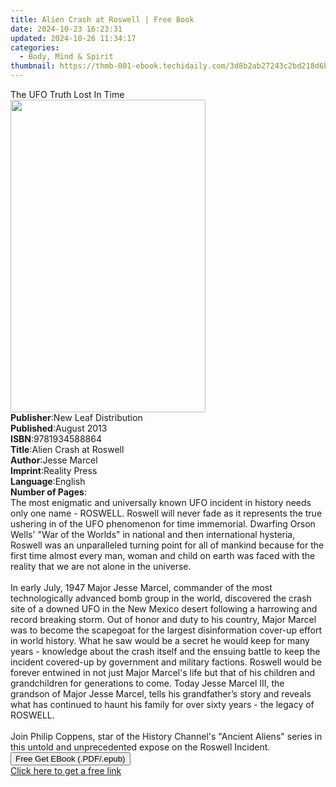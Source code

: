 ```yaml
---
title: Alien Crash at Roswell | Free Book
date: 2024-10-23 16:23:31
updated: 2024-10-26 11:34:17
categories:
  - Body, Mind & Spirit
thumbnail: https://thmb-001-ebook.techidaily.com/3d8b2ab27243c2bd218d6b09df5aa963918f45c126ef080f7298719f50e09817.jpg
---
```

<main id="book-container">
  <div class="flex flex-col">
    <div class="book-brief flex-1 py-6 px-4 sm:p-6 md:py-10 md:px-8">
      <!-- brief-->
      <div class="book-brief-main">The UFO Truth Lost In Time</div>
    </div>
    <div
      class="book-meta-info flex-1 grid gap-4 col-start-1 col-end-3 row-start-1 sm:mb-6 sm:grid-cols-4 lg:gap-6 lg:col-start-2 lg:row-end-6 lg:row-span-6 lg:mb-0"
    >
      <div
        class="book-meta-info-left place-content-center mt-4 p-4 text-sm leading-6 col-start-2 col-span-2 dark:text-slate-400"
      >
        <img
          class="w-full h-500 object-cover rounded-lg sm:h-255 sm:col-span-2 lg:col-span-full"
          src="https://img-001-ebook.techidaily.com/8b2457bd1faaf9b8113ab1f7b5e069bf5e90b93ab9feb34aa4e39e8e16e22e1b.jpg"
          alt=""
          width="312"
          height="500"
        />
      </div>
      <div
        class="book-meta-info-right mt-2 col-start-1 row-start-2 col-span-3 self-center"
      >
        <!-- meta data  -->
        <div class="flex flex-col px-4 md:px-8">
          <div class="flex-1">
            <strong>Publisher</strong>:<span class="px-2"
              >New Leaf Distribution</span
            >
          </div>
          <div class="flex-1">
            <strong>Published</strong>:<span class="px-2">August 2013</span>
          </div>
          <div class="flex-1">
            <strong>ISBN</strong>:<span class="px-2">9781934588864</span>
          </div>
          <div class="flex-1">
            <strong>Title</strong>:<span class="px-2"
              >Alien Crash at Roswell</span
            >
          </div>
          <div class="flex-1">
            <strong>Author</strong>:<span class="px-2">Jesse Marcel</span>
          </div>
          <div class="flex-1">
            <strong>Imprint</strong>:<span class="px-2">Reality Press</span>
          </div>
          <div class="flex-1">
            <strong>Language</strong>:<span class="px-2">English</span>
          </div>
          <div class="flex-1">
            <strong>Number of Pages</strong>:<span class="px-2"></span>
          </div>
        </div>
      </div>
    </div>
    <div class="book-description flex-1 py-6 px-4 sm:p-6 md:py-10 md:px-8">
      <div class="book-description-main">
        <div accordion-content="" id="description">
          The most enigmatic and universally known UFO incident in history needs
          only one name - ROSWELL. Roswell will never fade as it represents the
          true ushering in of the UFO phenomenon for time immemorial. Dwarfing
          Orson Wells' "War of the Worlds" in national and then international
          hysteria, Roswell was an unparalleled turning point for all of mankind
          because for the first time almost every man, woman and child on earth
          was faced with the reality that we are not alone in the universe.<br /><br />In
          early July, 1947 Major Jesse Marcel, commander of the most
          technologically advanced bomb group in the world, discovered the crash
          site of a downed UFO in the New Mexico desert following a harrowing
          and record breaking storm. Out of honor and duty to his country, Major
          Marcel was to become the scapegoat for the largest disinformation
          cover-up effort in world history. What he saw would be a secret he
          would keep for many years - knowledge about the crash itself and the
          ensuing battle to keep the incident covered-up by government and
          military factions. Roswell would be forever entwined in not just Major
          Marcel's life but that of his children and grandchildren for
          generations to come. Today Jesse Marcel III, the grandson of Major
          Jesse Marcel, tells his grandfather’s story and reveals what has
          continued to haunt his family for over sixty years - the legacy of
          ROSWELL.<br /><br />Join Philip Coppens, star of the History Channel's
          "Ancient Aliens" series in this untold and unprecedented expose on the
          Roswell Incident.
        </div>
        <div class="accordion-fader"></div>
      </div>
    </div>
    <div class="book-excerpts flex-1 py-6 px-4 sm:p-6 md:py-10 md:px-8"></div>
    <div
      class="book-about-author flex-1 py-6 px-4 sm:p-6 md:py-10 md:px-8"
    ></div>
    <div class="book-free-get flex-1 py-6 px-4 sm:p-6 md:py-10 md:px-8">
      <button
        id="btn-free-get"
        class="bg-blue-500 hover:bg-blue-700 text-white font-bold py-2 px-4 rounded"
      >
        Free Get EBook (.PDF/.epub)
      </button>
      <div id="countdown-display" class="px-2 text-lg mt-2"></div>
      <a
        id="free-link"
        class="hidden bg-blue-500 hover:bg-blue-700 text-white font-bold py-2 px-4 rounded"
        href="https://www.ebooks.com/en-us/book/1342639/alien-crash-at-roswell/jesse-marcel/"
        target="_blank"
        >Click here to get a free link</a
      >
    </div>
    <script>
      let countdownTime = 0;
      let countdownInterval = null;
      document
        .getElementById('btn-free-get')
        .addEventListener('click', startCountdown);
      function startCountdown() {
        countdownTime = new Date().getTime() + 60000 * 3;
        countdownInterval = setInterval(updateCountdown, 1000);
        document.getElementById('btn-free-get').disabled = true;
        document
          .getElementById('btn-free-get')
          .classList.add('bg-gray-500', 'cursor-not-allowed');
      }
      function updateCountdown() {
        let currentTime = new Date().getTime();
        let timeLeft = countdownTime - currentTime;
        let secondsLeft = Math.floor(timeLeft / 1000);
        document.getElementById('countdown-display').innerHTML =
          `Remaining time: ${secondsLeft} seconds.`;
        if (secondsLeft <= 0) {
          clearInterval(countdownInterval);
          document.getElementById('btn-free-get').classList.add('hidden');
          document.getElementById('free-link').classList.remove('hidden');
          document.getElementById('countdown-display').innerHTML = '';
        }
      }
    </script>
  </div>
</main>
